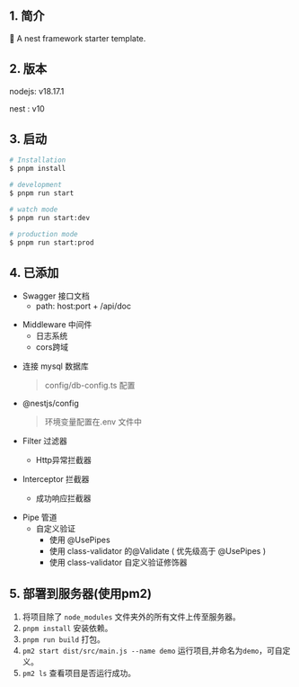 ## 1. 简介

💭 A nest framework starter template.

## 2. 版本

nodejs: v18.17.1

nest : v10

## 3. 启动

```bash
# Installation
$ pnpm install

# development
$ pnpm run start

# watch mode
$ pnpm run start:dev

# production mode
$ pnpm run start:prod
```

## 4. 已添加

- Swagger 接口文档
  - path: host:port + /api/doc

* Middleware 中间件
  - 日志系统
  - cors跨域

- 连接 mysql 数据库
  > config/db-config.ts 配置

* @nestjs/config
  > 环境变量配置在.env 文件中

- Filter 过滤器

  - Http异常拦截器

- Interceptor 拦截器
  - 成功响应拦截器

* Pipe 管道
  - 自定义验证
    - 使用 @UsePipes
    - 使用 class-validator 的@Validate ( 优先级高于 @UsePipes )
    * 使用 class-validator 自定义验证修饰器

## 5. 部署到服务器(使用pm2)

1. 将项目除了 `node_modules` 文件夹外的所有文件上传至服务器。
2. `pnpm install` 安装依赖。
3. `pnpm run build` 打包。
4. `pm2 start dist/src/main.js --name demo` 运行项目,并命名为`demo`，可自定义。
5. `pm2 ls` 查看项目是否运行成功。
